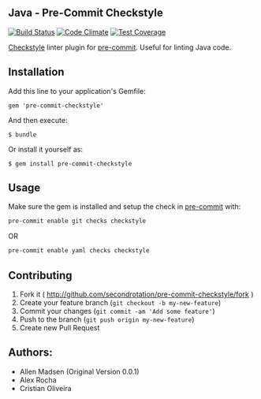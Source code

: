 ## Java - Pre-Commit Checkstyle
[![Build Status](https://travis-ci.org/CristianOliveiraDaRosa/java-checkstyle.svg?branch=dev)](https://travis-ci.org/CristianOliveiraDaRosa/java-checkstyle)
[![Code Climate](https://codeclimate.com/github/CristianOliveiraDaRosa/java-checkstyle/badges/gpa.svg)](https://codeclimate.com/github/CristianOliveiraDaRosa/java-checkstyle)
[![Test Coverage](https://codeclimate.com/github/CristianOliveiraDaRosa/java-checkstyle/badges/coverage.svg)](https://codeclimate.com/github/CristianOliveiraDaRosa/java-checkstyle/coverage)

[Checkstyle](http://checkstyle.sourceforge.net/) linter plugin for [pre-commit](https://github.com/jish/pre-commit). Useful for linting Java code.

## Installation

Add this line to your application's Gemfile:

    gem 'pre-commit-checkstyle'

And then execute:

    $ bundle

Or install it yourself as:

    $ gem install pre-commit-checkstyle

## Usage

Make sure the gem is installed and setup the check in [pre-commit](https://github.com/jish/pre-commit) with:

``` bash
pre-commit enable git checks checkstyle
```

OR

``` bash
pre-commit enable yaml checks checkstyle
```

## Contributing

1. Fork it ( http://github.com/secondrotation/pre-commit-checkstyle/fork )
2. Create your feature branch (`git checkout -b my-new-feature`)
3. Commit your changes (`git commit -am 'Add some feature'`)
4. Push to the branch (`git push origin my-new-feature`)
5. Create new Pull Request

## Authors:
 - Allen Madsen (Original Version 0.0.1)
 - Alex Rocha
 - Cristian Oliveira
